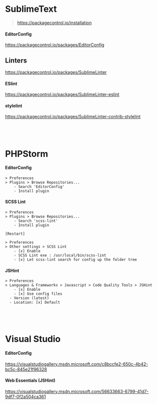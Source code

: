 # SublimeText
> https://packagecontrol.io/installation

#### EditorConfig
https://packagecontrol.io/packages/EditorConfig

## Linters
https://packagecontrol.io/packages/SublimeLinter

#### ESlint
https://packagecontrol.io/packages/SublimeLinter-eslint

#### stylelint
https://packagecontrol.io/packages/SublimeLinter-contrib-stylelint



```




```
# PHPStorm

#### EditorConfig
```
> Preferences
> Plugins > Browse Repositories...
	- Search 'EditorConfig'
	- Install plugin
```

#### SCSS Lint
```
> Preferences
> Plugins > Browse Repositories...
	- Search 'scss-lint'
	- Install plugin

[Restart]

> Preferences
> Other settings > SCSS Lint
	- [x] Enable
	- SCSS Lint exe : /usr/local/bin/scss-lint
	- [x] Let scss-lint search for config up the folder tree
```

#### JSHint
```
> Preferences
> Languages & Frameworks > Javascript > Code Quality Tools > JSHint
	- [x] Enable
	- [x] Use config files
  - Version (latest)
  - Location: [x] Default
```


```




```
# Visual Studio

#### EditorConfig
https://visualstudiogallery.msdn.microsoft.com/c8bccfe2-650c-4b42-bc5c-845e21f96328


#### Web Essentials (JSHint)
https://visualstudiogallery.msdn.microsoft.com/56633663-6799-41d7-9df7-0f2a504ca361
